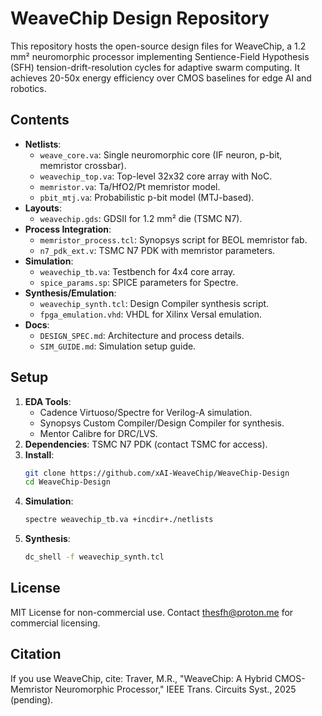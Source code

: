 # WeaveChip Design Repository
This repository hosts the open-source design files for WeaveChip, a 1.2 mm² neuromorphic processor implementing Sentience-Field Hypothesis (SFH) tension-drift-resolution cycles for adaptive swarm computing. It achieves 20-50x energy efficiency over CMOS baselines for edge AI and robotics.

## Contents
- **Netlists**: 
  - `weave_core.va`: Single neuromorphic core (IF neuron, p-bit, memristor crossbar).
  - `weavechip_top.va`: Top-level 32x32 core array with NoC.
  - `memristor.va`: Ta/HfO2/Pt memristor model.
  - `pbit_mtj.va`: Probabilistic p-bit model (MTJ-based).
- **Layouts**: 
  - `weavechip.gds`: GDSII for 1.2 mm² die (TSMC N7).
- **Process Integration**: 
  - `memristor_process.tcl`: Synopsys script for BEOL memristor fab.
  - `n7_pdk_ext.v`: TSMC N7 PDK with memristor parameters.
- **Simulation**: 
  - `weavechip_tb.va`: Testbench for 4x4 core array.
  - `spice_params.sp`: SPICE parameters for Spectre.
- **Synthesis/Emulation**: 
  - `weavechip_synth.tcl`: Design Compiler synthesis script.
  - `fpga_emulation.vhd`: VHDL for Xilinx Versal emulation.
- **Docs**: 
  - `DESIGN_SPEC.md`: Architecture and process details.
  - `SIM_GUIDE.md`: Simulation setup guide.

## Setup
1. **EDA Tools**:
   - Cadence Virtuoso/Spectre for Verilog-A simulation.
   - Synopsys Custom Compiler/Design Compiler for synthesis.
   - Mentor Calibre for DRC/LVS.
2. **Dependencies**: TSMC N7 PDK (contact TSMC for access).
3. **Install**:
   ```bash
   git clone https://github.com/xAI-WeaveChip/WeaveChip-Design
   cd WeaveChip-Design
   ```
4. **Simulation**:
   ```bash
   spectre weavechip_tb.va +incdir+./netlists
   ```
5. **Synthesis**:
   ```bash
   dc_shell -f weavechip_synth.tcl
   ```

## License
MIT License for non-commercial use. Contact thesfh@proton.me for commercial licensing.

## Citation
If you use WeaveChip, cite: Traver, M.R., "WeaveChip: A Hybrid CMOS-Memristor Neuromorphic Processor," IEEE Trans. Circuits Syst., 2025 (pending).
